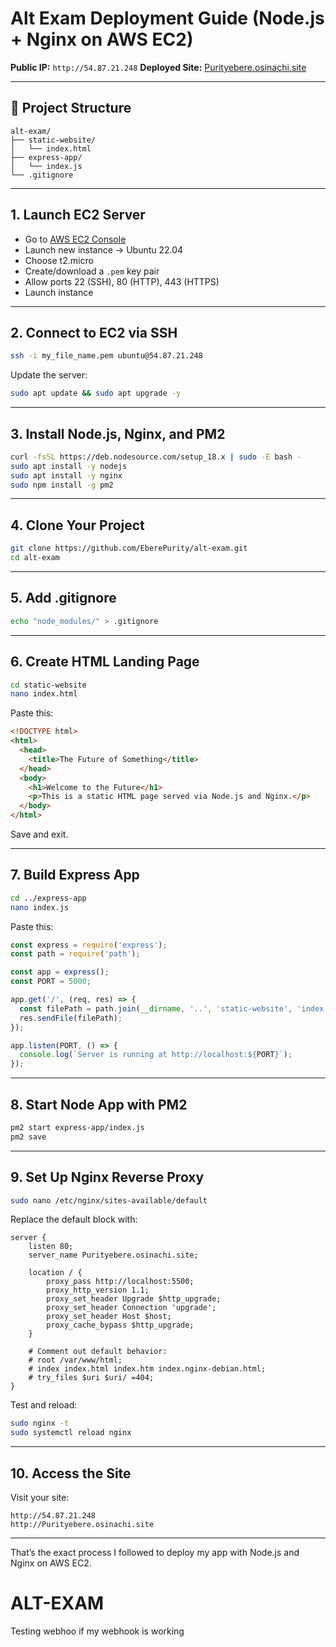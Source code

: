 # Alt Exam Deployment Guide (Node.js + Nginx on AWS EC2)

**Public IP:** `http://54.87.21.248`
**Deployed Site:** [Purityebere.osinachi.site](http://Purityebere.osinachi.site)

---

## 📁 Project Structure

```
alt-exam/
├── static-website/
│   └── index.html
├── express-app/
│   └── index.js
└── .gitignore
```

---

##  1. Launch EC2 Server

* Go to [AWS EC2 Console](https://console.aws.amazon.com/ec2)
* Launch new instance → Ubuntu 22.04
* Choose t2.micro
* Create/download a `.pem` key pair
* Allow ports 22 (SSH), 80 (HTTP), 443 (HTTPS)
* Launch instance

---

##  2. Connect to EC2 via SSH

```bash
ssh -i my_file_name.pem ubuntu@54.87.21.248
```

Update the server:

```bash
sudo apt update && sudo apt upgrade -y
```

---

##  3. Install Node.js, Nginx, and PM2

```bash
curl -fsSL https://deb.nodesource.com/setup_18.x | sudo -E bash -
sudo apt install -y nodejs
sudo apt install -y nginx
sudo npm install -g pm2
```

---

##  4. Clone Your Project

```bash
git clone https://github.com/EberePurity/alt-exam.git
cd alt-exam
```

---

##  5. Add .gitignore

```bash
echo "node_modules/" > .gitignore
```

---

##  6. Create HTML Landing Page

```bash
cd static-website
nano index.html
```

Paste this:

```html
<!DOCTYPE html>
<html>
  <head>
    <title>The Future of Something</title>
  </head>
  <body>
    <h1>Welcome to the Future</h1>
    <p>This is a static HTML page served via Node.js and Nginx.</p>
  </body>
</html>
```

Save and exit.

---

##  7. Build Express App

```bash
cd ../express-app
nano index.js
```

Paste this:

```js
const express = require('express');
const path = require('path');

const app = express();
const PORT = 5000;

app.get('/', (req, res) => {
  const filePath = path.join(__dirname, '..', 'static-website', 'index.html');
  res.sendFile(filePath);
});

app.listen(PORT, () => {
  console.log(`Server is running at http://localhost:${PORT}`);
});
```

---

##  8. Start Node App with PM2

```bash
pm2 start express-app/index.js
pm2 save
```

---

##  9. Set Up Nginx Reverse Proxy

```bash
sudo nano /etc/nginx/sites-available/default
```

Replace the default block with:

```nginx
server {
    listen 80;
    server_name Purityebere.osinachi.site;

    location / {
        proxy_pass http://localhost:5500;
        proxy_http_version 1.1;
        proxy_set_header Upgrade $http_upgrade;
        proxy_set_header Connection 'upgrade';
        proxy_set_header Host $host;
        proxy_cache_bypass $http_upgrade;
    }

    # Comment out default behavior:
    # root /var/www/html;
    # index index.html index.htm index.nginx-debian.html;
    # try_files $uri $uri/ =404;
}
```

Test and reload:

```bash
sudo nginx -t
sudo systemctl reload nginx
```

---

##  10. Access the Site

Visit your site:

```
http://54.87.21.248
http://Purityebere.osinachi.site
```

---

 That’s the exact process I followed to deploy my app with Node.js and Nginx on AWS EC2.


# ALT-EXAM

Testing webhoo if my webhook is working